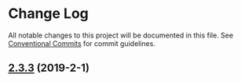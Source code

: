 # Change Log

All notable changes to this project will be documented in this file.
See [Conventional Commits](Https://conventionalcommits.org) for commit guidelines.

<!-- changelog -->

## [2.3.3](https://github.com/edenlabllc/report.api/compare/2.3.3...2.3.3) (2019-2-1)



